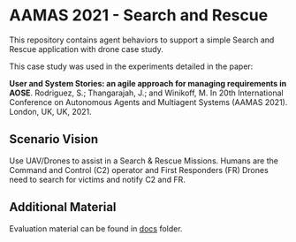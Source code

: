 # AAMAS 2021 - Search and Rescue

This repository contains agent behaviors to support a simple Search and Rescue application with drone case study.

This case study was used in the experiments detailed in the paper:

**User and System Stories: an agile approach for managing requirements in AOSE**. Rodriguez, S.; Thangarajah, J.; and Winikoff, M. In 20th International Conference on Autonomous Agents and Multiagent Systems (AAMAS 2021). London, UK, UK, 2021. 

## Scenario Vision

Use UAV/Drones to assist in a Search & Rescue Missions.
Humans are the Command and Control (C2) operator and First Responders (FR)
Drones need to search for victims and notify C2 and FR.

## Additional Material

Evaluation material can be found in [docs](docs) folder.


